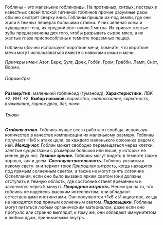 Гоблины - это маленькие гоблиноиды. На противных, хитрых, пестрых и известных своей плохой гигиеной гоблинов прочие разумные расы обычно смотрят сверху вниз. Гоблины пришли из-под земли, где они жили в темных пещерах большими стаями. У них зеленая кожа и худощавые тела, их средний рост около 1 метра. Их кривые желтые зубы предназначены для того, чтобы разрывать сырое мясо, а их желтые глаза приспособлены к темноте подземных пещер.

Гоблины обычно используют короткие мечи; помните, что короткие мечи могут использоваться вместе с навыками *ножи* и *мечи*.

*Примеры имен:* Азог, Берк, Булг, Дрек, Гобби, Гром, Грабби, Ламп, Снот, Ворми.

###### Параметры
**Размер/тип:** маленький гоблиноид (гуманоид).
**Характеристики:** ЛВК +2, ИНТ +2.
**Выбор навыков:** *воровство, скалолазание, скрытность, выживание, горное дело, бег, ножи.*

###### Трюки
***Стайная атака.*** Гоблины лучше всего работают сообща, используя количество в качестве компенсации их маленькому размеру. Гоблины получают +1к6 к атаке цели, за каждого маленького союзника рядом с ней.
***Между ног.*** Гоблин может свободно перемещаться через клетки, занятые существами с размером большой или выше, у которых не менее двух ног.
***Темное зрение.*** Гоблины могут видеть в темноте также хорошо, как и днем.
***Светочувствительность.*** Гоблины уязвимы к явкому свету: они теряют трюк *Природная хитрость*, когда находятся под прямым солнечным светом, а также не могут снять сотояние Ослепления, если оно было вызвано ярким светом (они должны отступить в темную область, где состояние станет временным и закончится через 5 минут).
***Природная хитрость.*** Несмотря на то, что гоблины не наделены высоким интеллектом, они обладают естественными инстинктами. Они получаются +1к6 к Инициативе, когда не находятся под прямым солнечным светом.
***Падальщики.*** Гоблины могут питаться любым органическим материалом, даже если оно протухло или странно выглядит, к тому же, они обладают иммунитетом к любым ядам, принимаемым внутрь.
